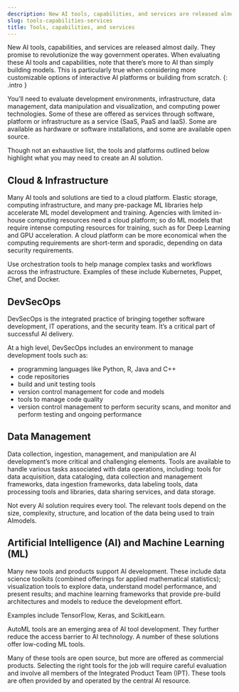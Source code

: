 ```yaml
---
description: New AI tools, capabilities, and services are released almost daily. They promise to revolutionize the way government operates. When evaluating these AI tools and capabilities, note that there’s more to AI than simply building models. This is particularly true when considering more customizable options of interactive AI platforms or building from scratch. 
slug: tools-capabilities-services
title: Tools, capabilities, and services
---
```

New AI tools, capabilities, and services are released almost daily. They promise to revolutionize the way government operates. When evaluating these AI tools and capabilities, note that there’s more to AI than simply building models. This is particularly true when considering more customizable options of interactive AI platforms or building from scratch. 
{: .intro }

You’ll need to evaluate development environments, infrastructure, data management, data manipulation and visualization, and computing power technologies. Some of these are offered as services through software, platform or infrastructure as a service (SaaS, PaaS and IaaS). Some are available as hardware or software installations, and some are available open source. 

Though not an exhaustive list, the tools and platforms outlined below highlight what you may need to create an AI solution. 

## Cloud & Infrastructure

Many AI tools and solutions are tied to a cloud platform. Elastic storage, computing infrastructure, and many pre-package ML libraries help accelerate ML model development and training. Agencies with limited in-house computing resources need a cloud platform; so do ML models that require intense computing resources for training, such as for Deep Learning and GPU acceleration. A cloud platform can be more economical when the computing requirements are short-term and sporadic, depending on data security requirements. 

Use orchestration tools to help manage complex tasks and workflows across the infrastructure. Examples of these include Kubernetes, Puppet, Chef, and Docker.

## DevSecOps

DevSecOps is the integrated practice of bringing together software development, IT operations, and the security team. It’s a critical part of successful AI delivery. 

At a high level, DevSecOps includes an environment to manage development tools such as:
- programming languages like Python, R, Java and C++
- code repositories
- build and unit testing tools
- version control management for code and models
- tools to manage code quality 
- version control management to perform security scans, and monitor and perform testing and ongoing performance

## Data Management

Data collection, ingestion, management, and manipulation are AI development’s more critical and challenging elements. Tools are available to handle various tasks associated with data operations, including: tools for data acquisition, data cataloging, data collection and management frameworks, data ingestion frameworks, data labeling tools, data processing tools and libraries, data sharing services, and data storage. 

Not every AI solution requires every tool. The relevant tools depend on the size, complexity, structure, and location of the data being used to train AImodels.

## Artificial Intelligence (AI) and Machine Learning (ML)

Many new tools and products support AI development. These include data science toolkits (combined offerings for applied mathematical statistics); visualization tools to explore data, understand model performance, and present results; and machine learning frameworks that provide pre-build architectures and models to reduce the development effort. 

Examples include TensorFlow, Keras, and ScikitLearn. 

AutoML tools are an emerging area of AI tool development. They further reduce the access barrier to AI technology. A number of these solutions offer low-coding ML tools. 

Many of these tools are open source, but more are offered as commercial products. Selecting the right tools for the job will require careful evaluation and involve all members of the Integrated Product Team (IPT). These tools are often provided by and operated by the central AI resource.







